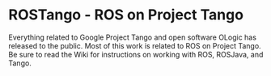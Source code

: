 ROSTango - ROS on Project Tango
=====

Everything related to Google Project Tango and open software OLogic has released to the public. Most of this work is related to ROS on Project Tango.  Be sure to read the Wiki for instructions on working with ROS, ROSJava, and Tango.

